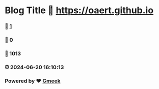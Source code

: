 # Blog Title :link: https://oaert.github.io 
### :page_facing_up: [1](https://oaert.github.io/tag.html) 
### :speech_balloon: 0 
### :hibiscus: 1013 
### :alarm_clock: 2024-06-20 16:10:13 
### Powered by :heart: [Gmeek](https://github.com/Meekdai/Gmeek)
